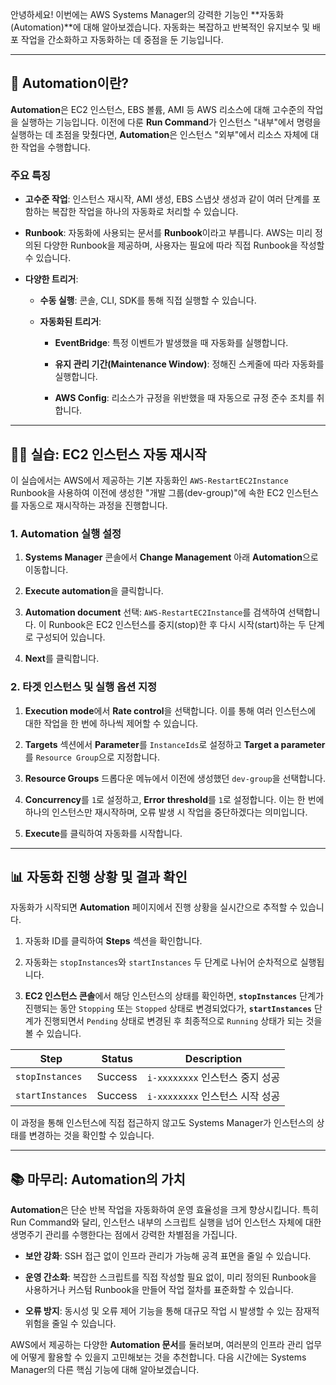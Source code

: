 안녕하세요! 이번에는 AWS Systems Manager의 강력한 기능인 **자동화(Automation)**에 대해 알아보겠습니다. 자동화는 복잡하고 반복적인 유지보수 및 배포 작업을 간소화하고 자동화하는 데 중점을 둔 기능입니다.

---

## 🧐 Automation이란?

**Automation**은 EC2 인스턴스, EBS 볼륨, AMI 등 AWS 리소스에 대해 고수준의 작업을 실행하는 기능입니다. 이전에 다룬 **Run Command**가 인스턴스 "내부"에서 명령을 실행하는 데 초점을 맞췄다면, **Automation**은 인스턴스 "외부"에서 리소스 자체에 대한 작업을 수행합니다.

### 주요 특징

- **고수준 작업**: 인스턴스 재시작, AMI 생성, EBS 스냅샷 생성과 같이 여러 단계를 포함하는 복잡한 작업을 하나의 자동화로 처리할 수 있습니다.
    
- **Runbook**: 자동화에 사용되는 문서를 **Runbook**이라고 부릅니다. AWS는 미리 정의된 다양한 Runbook을 제공하며, 사용자는 필요에 따라 직접 Runbook을 작성할 수 있습니다.
    
- **다양한 트리거**:
    
    - **수동 실행**: 콘솔, CLI, SDK를 통해 직접 실행할 수 있습니다.
        
    - **자동화된 트리거**:
        
        - **EventBridge**: 특정 이벤트가 발생했을 때 자동화를 실행합니다.
            
        - **유지 관리 기간(Maintenance Window)**: 정해진 스케줄에 따라 자동화를 실행합니다.
            
        - **AWS Config**: 리소스가 규정을 위반했을 때 자동으로 규정 준수 조치를 취합니다.
            

---

## 👩‍💻 실습: EC2 인스턴스 자동 재시작

이 실습에서는 AWS에서 제공하는 기본 자동화인 `AWS-RestartEC2Instance` Runbook을 사용하여 이전에 생성한 "개발 그룹(dev-group)"에 속한 EC2 인스턴스를 자동으로 재시작하는 과정을 진행합니다.

### 1. Automation 실행 설정

1. **Systems Manager** 콘솔에서 **Change Management** 아래 **Automation**으로 이동합니다.
    
2. **Execute automation**을 클릭합니다.
    
3. **Automation document** 선택: `AWS-RestartEC2Instance`를 검색하여 선택합니다. 이 Runbook은 EC2 인스턴스를 중지(stop)한 후 다시 시작(start)하는 두 단계로 구성되어 있습니다.
    
4. **Next**를 클릭합니다.
    

### 2. 타겟 인스턴스 및 실행 옵션 지정

1. **Execution mode**에서 **Rate control**을 선택합니다. 이를 통해 여러 인스턴스에 대한 작업을 한 번에 하나씩 제어할 수 있습니다.
    
2. **Targets** 섹션에서 **Parameter**를 `InstanceIds`로 설정하고 **Target a parameter**를 `Resource Group`으로 지정합니다.
    
3. **Resource Groups** 드롭다운 메뉴에서 이전에 생성했던 `dev-group`을 선택합니다.
    
4. **Concurrency**를 `1`로 설정하고, **Error threshold**를 `1`로 설정합니다. 이는 한 번에 하나의 인스턴스만 재시작하며, 오류 발생 시 작업을 중단하겠다는 의미입니다.
    
5. **Execute**를 클릭하여 자동화를 시작합니다.
    

---

## 📊 자동화 진행 상황 및 결과 확인

자동화가 시작되면 **Automation** 페이지에서 진행 상황을 실시간으로 추적할 수 있습니다.

1. 자동화 ID를 클릭하여 **Steps** 섹션을 확인합니다.
    
2. 자동화는 `stopInstances`와 `startInstances` 두 단계로 나뉘어 순차적으로 실행됩니다.
    
3. **EC2 인스턴스 콘솔**에서 해당 인스턴스의 상태를 확인하면, **`stopInstances`** 단계가 진행되는 동안 `Stopping` 또는 `Stopped` 상태로 변경되었다가, **`startInstances`** 단계가 진행되면서 `Pending` 상태로 변경된 후 최종적으로 `Running` 상태가 되는 것을 볼 수 있습니다.
    

|Step|Status|Description|
|---|---|---|
|`stopInstances`|Success|`i-xxxxxxxx` 인스턴스 중지 성공|
|`startInstances`|Success|`i-xxxxxxxx` 인스턴스 시작 성공|

이 과정을 통해 인스턴스에 직접 접근하지 않고도 Systems Manager가 인스턴스의 상태를 변경하는 것을 확인할 수 있습니다.

---

## 📚 마무리: Automation의 가치

**Automation**은 단순 반복 작업을 자동화하여 운영 효율성을 크게 향상시킵니다. 특히 Run Command와 달리, 인스턴스 내부의 스크립트 실행을 넘어 인스턴스 자체에 대한 생명주기 관리를 수행한다는 점에서 강력한 차별점을 가집니다.

- **보안 강화**: SSH 접근 없이 인프라 관리가 가능해 공격 표면을 줄일 수 있습니다.
    
- **운영 간소화**: 복잡한 스크립트를 직접 작성할 필요 없이, 미리 정의된 Runbook을 사용하거나 커스텀 Runbook을 만들어 작업 절차를 표준화할 수 있습니다.
    
- **오류 방지**: 동시성 및 오류 제어 기능을 통해 대규모 작업 시 발생할 수 있는 잠재적 위험을 줄일 수 있습니다.
    

AWS에서 제공하는 다양한 **Automation 문서**를 둘러보며, 여러분의 인프라 관리 업무에 어떻게 활용할 수 있을지 고민해보는 것을 추천합니다. 다음 시간에는 Systems Manager의 다른 핵심 기능에 대해 알아보겠습니다.